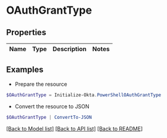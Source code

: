 # OAuthGrantType
## Properties

Name | Type | Description | Notes
------------ | ------------- | ------------- | -------------

## Examples

- Prepare the resource
```powershell
$OAuthGrantType = Initialize-Okta.PowerShellOAuthGrantType 
```

- Convert the resource to JSON
```powershell
$OAuthGrantType | ConvertTo-JSON
```

[[Back to Model list]](../README.md#documentation-for-models) [[Back to API list]](../README.md#documentation-for-api-endpoints) [[Back to README]](../README.md)

